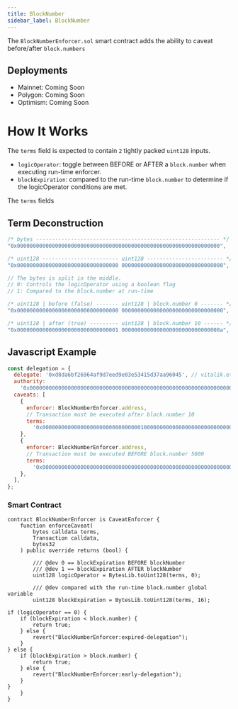 ```yaml
---
title: BlockNumber
sidebar_label: BlockNumber
---
```


The `BlockNumberEnforcer.sol` smart contract adds the ability to caveat before/after `block.numbers`

## Deployments

- Mainnet: Coming Soon
- Polygon: Coming Soon
- Optimism: Coming Soon

# How It Works

The `terms` field is expected to contain `2` tightly packed `uint128` inputs.

- `logicOperator`: toggle between BEFORE or AFTER a `block.number` when executing run-time enforcer.
- `blockExpiration`: compared to the run-time `block.number` to determine if the logicOperator conditions are met.

The `terms` fields

## Term Deconstruction

```js
/* bytes ---------------------------------------------------------- */
"0x0000000000000000000000000000000000000000000000000000000000000000",

/* uint128 ------------------------ uint128 ------------------------ */
"0x00000000000000000000000000000000 00000000000000000000000000000000",

// The bytes is split in the middle.
// 0: Controls the logicOperator using a boolean flag
// 1: Compared to the block.number at run-time

/* uint128 | before (false) ------- uint128 | block.number 0 ------- */
"0x00000000000000000000000000000000 00000000000000000000000000000000",

/* uint128 | after (true) --------- uint128 | block.number 10 ------ */
"0x00000000000000000000000000000001 0000000000000000000000000000000a",
```

## Javascript Example

```js
const delegation = {
  delegate: '0xd8da6bf26964af9d7eed9e03e53415d37aa96045', // vitalik.eth
  authority:
    '0x0000000000000000000000000000000000000000000000000000000000000000',
  caveats: [
    {
      enforcer: BlockNumberEnforcer.address,
      // Transaction must be executed after block.number 10
      terms:
        '0x0000000000000000000000000000000100000000000000000000000000000032',
    },
    {
      enforcer: BlockNumberEnforcer.address,
      // Transaction must be executed BEFORE block.number 5000
      terms:
        '0x0000000000000000000000000000000000000000000000000000000000001388',
    },
  ],
};
```

### Smart Contract

```solidity
contract BlockNumberEnforcer is CaveatEnforcer {
    function enforceCaveat(
        bytes calldata terms,
        Transaction calldata,
        bytes32
    ) public override returns (bool) {

        /// @dev 0 == blockExpiration BEFORE blockNumber
        /// @dev 1 == blockExpiration AFTER blockNumber
        uint128 logicOperator = BytesLib.toUint128(terms, 0);

        /// @dev compared with the run-time block.number global variable
        uint128 blockExpiration = BytesLib.toUint128(terms, 16);

if (logicOperator == 0) {
    if (blockExpiration < block.number) {
        return true;
    } else {
        revert("BlockNumberEnforcer:expired-delegation");
    }
} else {
    if (blockExpiration > block.number) {
        return true;
    } else {
        revert("BlockNumberEnforcer:early-delegation");
    }
}
    }
}
```
